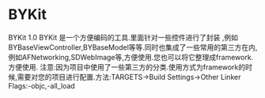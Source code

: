 # BYKit
BYKit 1.0
BYKit 是一个方便编码的工具.里面针对一些控件进行了封装 ,例如BYBaseViewController,BYBaseModel等等.同时也集成了一些常用的第三方在内,例如AFNetworking,SDWebImage等,方便使用.您也可以将它整理成framework.方便使用.
注意:因为项目中使用了一些第三方的分类.使用方式为framework的时候,需要对您的项目进行配置.方法:TARGETS->Build Settings->Other Linker Flags:-objc,-all_load
